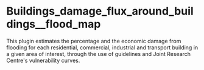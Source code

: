 # Buildings_damage_flux_around_buildings__flood_map
This plugin estimates the percentage and the economic damage from flooding for each residential, commercial, industrial and transport building in a given area of interest, through the use of guidelines and Joint Research Centre's vulnerability curves.
